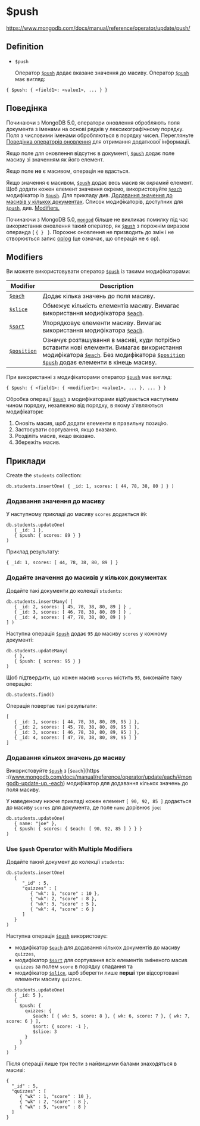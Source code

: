 # $push 

https://www.mongodb.com/docs/manual/reference/operator/update/push/

## Definition 

- `$push` 

  Оператор [`$push`](https://www.mongodb.com/docs/manual/reference/operator/update/push/#mongodb-update-up.-push) додає вказане значення до масиву. Оператор [`$push`](https://www.mongodb.com/docs/manual/reference/operator/update/push/#mongodb-update-up.-push) має вигляд:

```
{ $push: { <field1>: <value1>, ... } }
```

## Поведінка

Починаючи з MongoDB 5.0, оператори оновлення обробляють поля документа з іменами на основі рядків у лексикографічному порядку. Поля з числовими іменами обробляються в порядку чисел. Перегляньте [Поведінка операторів оновлення](https://www.mongodb.com/docs/manual/reference/operator/update/#std-label-update-operators-processing-order) для отримання додаткової інформації.

Якщо поле для оновлення відсутнє в документі, [`$push`](https://www.mongodb.com/docs/manual/reference/operator/update/push/#mongodb-update-up.-push) додає поле масиву зі значенням як його елемент.

Якщо поле **не** є масивом, операція не вдасться.

Якщо значення є масивом, [`$push`](https://www.mongodb.com/docs/manual/reference/operator/update/push/#mongodb-update-up.-push) додає весь масив як *окремий* елемент. Щоб додати кожен елемент значення окремо, використовуйте [`$each`](https://www.mongodb.com/docs/manual/reference/operator/update/each/#mongodb-update-up.-each) модифікатор із [`$push`](https://www.mongodb.com/docs/manual/reference/operator/update/push/#mongodb-update-up.-push). Для прикладу див. [Додавання значення до масивів у кількох документах](https://www.mongodb.com/docs/manual/reference/operator/update/push/#std-label-example-push-each). Список модифікаторів, доступних для [`$push`](https://www.mongodb.com/docs/manual/reference/operator/update/push/#mongodb-update-up.-push), див. [Modifiers.](https://www.mongodb.com/docs/manual/reference/operator/update/push/#std-label-push-modifiers)

Починаючи з MongoDB 5.0, [`mongod`](https://www.mongodb.com/docs/manual/reference/program/mongod/#mongodb-binary-bin.mongod) більше не викликає помилку під час використання оновлення такий оператор, як [`$push`](https://www.mongodb.com/docs/manual/reference/operator/update/push/#mongodb-update-up.-push) з порожнім виразом операнда ( `{ } ` ). Порожнє оновлення не призводить до змін і не створюється запис [oplog](https://www.mongodb.com/docs/manual/reference/glossary/#std-term-oplog) (це означає, що операція не є op).

## Modifiers 

Ви можете використовувати оператор [`$push`](https://www.mongodb.com/docs/manual/reference/operator/update/push/#mongodb-update-up.-push) із такими модифікаторами:

| Modifier                                                     | Description                                                  |
| ------------------------------------------------------------ | ------------------------------------------------------------ |
| [`$each`](https://www.mongodb.com/docs/manual/reference/operator/update/each/#mongodb-update-up.-each) | Додає кілька значень до поля масиву.                         |
| [`$slice`](oper_slice.md)                                    | Обмежує кількість елементів масиву. Вимагає використання модифікатора [`$each`](https://www.mongodb.com/docs/manual/reference/operator/update/each/#mongodb-update-up.-each). |
| [`$sort`](https://www.mongodb.com/docs/manual/reference/operator/update/sort/#mongodb-update-up.-sort) | Упорядковує елементи масиву. Вимагає використання модифікатора [`$each`](https://www.mongodb.com/docs/manual/reference/operator/update/each/#mongodb-update-up.-each). |
| [`$position`](https://www.mongodb.com/docs/manual/reference/operator/update/position/#mongodb-update-up.-position) | Означує розташування в масиві, куди потрібно вставити нові елементи. Вимагає використання модифікатора [`$each`](https://www.mongodb.com/docs/manual/reference/operator/update/each/#mongodb-update-up.-each). Без модифікатора [`$position`](https://www.mongodb.com/docs/manual/reference/operator/update/position/#mongodb-update-up.-position) [`$push`](https://www.mongodb.com/docs/manual/reference/operator/update/push/#mongodb-update-up.-push) додає елементи в кінець масиву. |

При використанні з модифікаторами оператор [`$push`](https://www.mongodb.com/docs/manual/reference/operator/update/push/#mongodb-update-up.-push) має вигляд:

```
{ $push: { <field1>: { <modifier1>: <value1>, ... }, ... } }
```

Обробка операції [`$push`](https://www.mongodb.com/docs/manual/reference/operator/update/push/#mongodb-update-up.-push) з модифікаторами відбувається наступним чином порядку, незалежно від порядку, в якому з'являються модифікатори:

1. Оновіть масив, щоб додати елементи в правильну позицію.
2. Застосувати сортування, якщо вказано.
3. Розділіть масив, якщо вказано.
4. Збережіть масив.

## Приклади

Create the `students` collection:

```
db.students.insertOne( { _id: 1, scores: [ 44, 78, 38, 80 ] } )
```

### Додавання значення до масиву

У наступному прикладі до масиву `scores` додається `89`:

```
db.students.updateOne(
   { _id: 1 },
   { $push: { scores: 89 } }
)
```

Приклад результату:

```
{ _id: 1, scores: [ 44, 78, 38, 80, 89 ] }
```

### Додайте значення до масивів у кількох документах

Додайте такі документи до колекції `students`:

```
db.students.insertMany( [
   { _id: 2, scores: [ 45, 78, 38, 80, 89 ] } ,
   { _id: 3, scores: [ 46, 78, 38, 80, 89 ] } ,
   { _id: 4, scores: [ 47, 78, 38, 80, 89 ] }
] )
```

Наступна операція [`$push`](https://www.mongodb.com/docs/manual/reference/operator/update/push/#mongodb-update-up.-push) додає `95` до масиву `scores` у кожному документі:

```
db.students.updateMany(
   { },
   { $push: { scores: 95 } }
)
```

Щоб підтвердити, що кожен масив `scores` містить `95`, виконайте таку операцію:

```
db.students.find()
```

Операція повертає такі результати:

```
[
   { _id: 1, scores: [ 44, 78, 38, 80, 89, 95 ] },
   { _id: 2, scores: [ 45, 78, 38, 80, 89, 95 ] },
   { _id: 3, scores: [ 46, 78, 38, 80, 89, 95 ] },
   { _id: 4, scores: [ 47, 78, 38, 80, 89, 95 ] }
]
```

### Додавання кількох значень до масиву

Використовуйте [`$push`](https://www.mongodb.com/docs/manual/reference/operator/update/push/#mongodb-update-up.-push) з [`$each`](https ://www.mongodb.com/docs/manual/reference/operator/update/each/#mongodb-update-up.-each) модифікатор для додавання кількох значень до поля масиву.

У наведеному нижче прикладі кожен елемент `[ 90, 92, 85 ]` додається до масиву `scores` для документа, де поле `name` дорівнює `joe`:

```
db.students.updateOne(
   { name: "joe" },
   { $push: { scores: { $each: [ 90, 92, 85 ] } } }
)
```

### Use `$push` Operator with Multiple Modifiers 

Додайте такий документ до колекції `students`:

```
db.students.insertOne(
   {
      "_id" : 5,
      "quizzes" : [
         { "wk": 1, "score" : 10 },
         { "wk": 2, "score" : 8 },
         { "wk": 3, "score" : 5 },
         { "wk": 4, "score" : 6 }
      ]
   }
)
```

Наступна операція [`$push`](https://www.mongodb.com/docs/manual/reference/operator/update/push/#mongodb-update-up.-push) використовує:

- модифікатор [`$each`](https://www.mongodb.com/docs/manual/reference/operator/update/each/#mongodb-update-up.-each) для додавання кількох документів до масиву `quizzes`,
- модифікатор [`$sort`](https://www.mongodb.com/docs/manual/reference/operator/update/sort/#mongodb-update-up.-sort) для сортування всіх елементів зміненого масив `quizzes` за полем `score` в порядку спадання та
- модифікатор [`$slice`](https://www.mongodb.com/docs/manual/reference/operator/update/slice/#mongodb-update-up.-slice), щоб зберегти лише **перші** три відсортовані елементи масиву `quizzes`.

```
db.students.updateOne(
   { _id: 5 },
   {
     $push: {
       quizzes: {
          $each: [ { wk: 5, score: 8 }, { wk: 6, score: 7 }, { wk: 7, score: 6 } ],
          $sort: { score: -1 },
          $slice: 3
       }
     }
   }
)
```

Після операції лише три тести з найвищими балами знаходяться в масиві:

```
{
  "_id" : 5,
  "quizzes" : [
     { "wk" : 1, "score" : 10 },
     { "wk" : 2, "score" : 8 },
     { "wk" : 5, "score" : 8 }
  ]
}
```